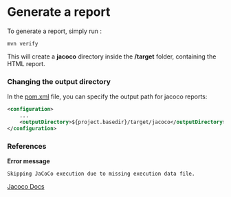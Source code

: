 # Generate a report
To generate a report, simply run : 
```shell
mvn verify
```
This will create a **jacoco** directory inside the **/target** folder, containing the HTML report.
### Changing the output directory
In the [pom.xml](pom.xml) file, you can specify the output path for jacoco reports:
```xml
<configuration>
    ...
    <outputDirectory>${project.basedir}/target/jacoco</outputDirectory>
</configuration>
```
### References
**Error message**
```shell
Skipping JaCoCo execution due to missing execution data file.
```
[Jacoco Docs](https://www.jacoco.org/jacoco/trunk/doc/report-mojo.html)
